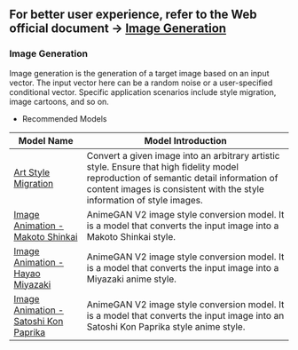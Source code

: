 ## **For better user experience, refer to the Web official document ->  [Image Generation](https://www.paddlepaddle.org.cn/hublist)**

### Image Generation

Image generation is the generation of a target image based on an input vector. The input vector here can be a random noise or a user-specified conditional vector. Specific application scenarios include style migration, image cartoons, and so on.

- Recommended Models

| Model Name                                                   | Model Introduction                                           |
| ------------------------------------------------------------ | ------------------------------------------------------------ |
| [Art Style Migration](https://www.paddlepaddle.org.cn/hubdetail?name=stylepro_artistic&en_category=GANs) | Convert a given image into an arbitrary artistic style. Ensure that high fidelity model reproduction of semantic detail information of content images is consistent with the style information of style images. |
| [Image Animation - Makoto Shinkai](https://www.paddlepaddle.org.cn/hubdetail?name=animegan_v2_shinkai_53&en_category=GANs) | AnimeGAN V2 image style conversion model. It is a model that converts the input image into a  Makoto Shinkai style. |
| [Image Animation - Hayao Miyazaki](https://www.paddlepaddle.org.cn/hubdetail?name=animegan_v2_hayao_64&en_category=GANs) | AnimeGAN V2 image style conversion model. It is a model that converts the input image into a Miyazaki anime style. |
| [Image Animation - Satoshi Kon Paprika](https://www.paddlepaddle.org.cn/hubdetail?name=animegan_v2_paprika_97&en_category=GANs) | AnimeGAN V2 image style conversion model. It is a model that converts the input image into an Satoshi Kon Paprika style anime style. |
